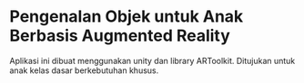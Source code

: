 # Pengenalan Objek untuk Anak Berbasis Augmented Reality
Aplikasi ini dibuat menggunakan unity dan library ARToolkit. Ditujukan untuk anak kelas dasar berkebutuhan khusus.
